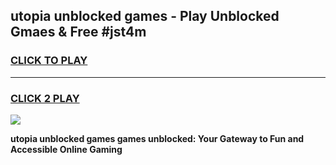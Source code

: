 
## utopia unblocked games - Play Unblocked Gmaes & Free #jst4m
<h3>
<a href="https://news.freeplayer.one?title=utopia_unblocked_games&ref=03M">CLICK TO PLAY</a></h3>
<hr>

<h3>
<a href="https://news.freeplayer.one?title=utopia_unblocked_games&ref=03M">CLICK 2 PLAY</a>
  
</h3>

<a href="https://news.freeplayer.one?title=utopia_unblocked_games&ref=03M"><img src="https://clearcache.store/games.png"></a>


**utopia unblocked games games unblocked: Your Gateway to Fun and Accessible Online Gaming**
